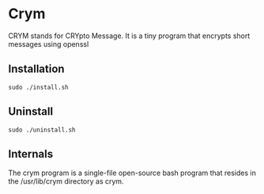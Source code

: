 # Crym
CRYM stands for CRYpto Message. 
It is a tiny program that encrypts short messages using openssl


## Installation
```
sudo ./install.sh
```
## Uninstall
```
sudo ./uninstall.sh
```
## Internals
The crym program is a single-file open-source bash program that resides in the /usr/lib/crym directory as crym.
